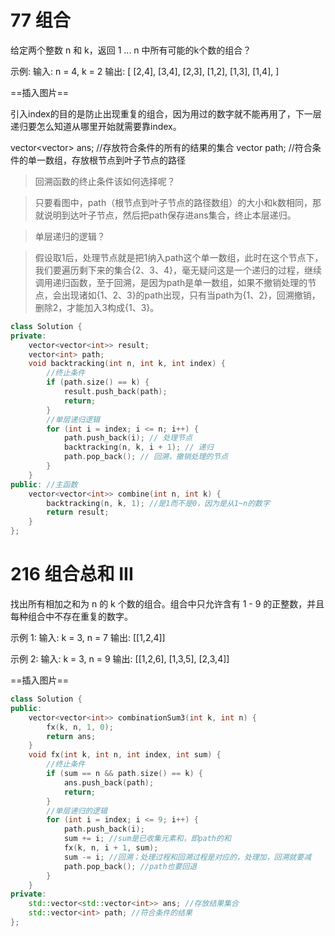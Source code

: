 # 77 组合

给定两个整数 n 和 k，返回 1 ... n 中所有可能的k个数的组合？

示例: 输入: n = 4, k = 2 输出: [ [2,4], [3,4], [2,3], [1,2], [1,3], [1,4], ]

==插入图片==

引入index的目的是防止出现重复的组合，因为用过的数字就不能再用了，下一层递归要怎么知道从哪里开始就需要靠index。

vector<vector<int>> ans; //存放符合条件的所有的结果的集合
vector<int> path; //符合条件的单一数组，存放根节点到叶子节点的路径

> 回溯函数的终止条件该如何选择呢？

> 只要看图中，path（根节点到叶子节点的路径数组）的大小和k数相同，那就说明到达叶子节点，然后把path保存进ans集合，终止本层递归。

> 单层递归的逻辑？

> 假设取1后，处理节点就是把1纳入path这个单一数组，此时在这个节点下，我们要遍历剩下来的集合{2、3、4}，毫无疑问这是一个递归的过程，继续调用递归函数，至于回溯，是因为path是单一数组，如果不撤销处理的节点，会出现诸如{1、2、3}的path出现，只有当path为{1、2}，回溯撤销，删除2，才能加入3构成{1、3}。

```cpp
class Solution {
private:
    vector<vector<int>> result;
    vector<int> path;
    void backtracking(int n, int k, int index) {
		//终止条件
        if (path.size() == k) {
            result.push_back(path);
            return;
        }
		//单层递归逻辑
        for (int i = index; i <= n; i++) {
            path.push_back(i); // 处理节点 
            backtracking(n, k, i + 1); // 递归
            path.pop_back(); // 回溯，撤销处理的节点
        }
    }
public: //主函数
    vector<vector<int>> combine(int n, int k) {
        backtracking(n, k, 1); //是1而不是0，因为是从1~n的数字
        return result;
    }
};
```

# 216 组合总和 III

找出所有相加之和为 n 的 k 个数的组合。组合中只允许含有 1 - 9 的正整数，并且每种组合中不存在重复的数字。

示例 1: 输入: k = 3, n = 7 输出: [[1,2,4]]

示例 2: 输入: k = 3, n = 9 输出: [[1,2,6], [1,3,5], [2,3,4]]

==插入图片==

```cpp
class Solution {
public:
    vector<vector<int>> combinationSum3(int k, int n) {
        fx(k, n, 1, 0);
        return ans;
    }
    void fx(int k, int n, int index, int sum) {
        //终止条件
        if (sum == n && path.size() == k) {
            ans.push_back(path);
            return;
        }
        //单层递归的逻辑
        for (int i = index; i <= 9; i++) {
            path.push_back(i);
            sum += i; //sum是已收集元素和，即path的和
            fx(k, n, i + 1, sum);
            sum -= i; //回溯；处理过程和回溯过程是对应的，处理加，回溯就要减
            path.pop_back(); //path也要回退
        }
    }
private:
    std::vector<std::vector<int>> ans; //存放结果集合
    std::vector<int> path; //符合条件的结果
};
```
